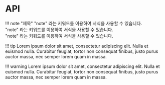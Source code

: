 # API

!!! note "제목"
    "note" 라는 키워드를 이용하여 서식을 사용할 수 있습니다.  
    "note" 라는 키워드를 이용하여 서식을 사용할 수 있습니다.  
    "note" 라는 키워드를 이용하여 서식을 사용할 수 있습니다.

!!! tip
    Lorem ipsum dolor sit amet, consectetur adipiscing elit. Nulla et euismod
    nulla. Curabitur feugiat, tortor non consequat finibus, justo purus auctor
    massa, nec semper lorem quam in massa.

!!! warning
    Lorem ipsum dolor sit amet, consectetur adipiscing elit. Nulla et euismod
    nulla. Curabitur feugiat, tortor non consequat finibus, justo purus auctor
    massa, nec semper lorem quam in massa.
